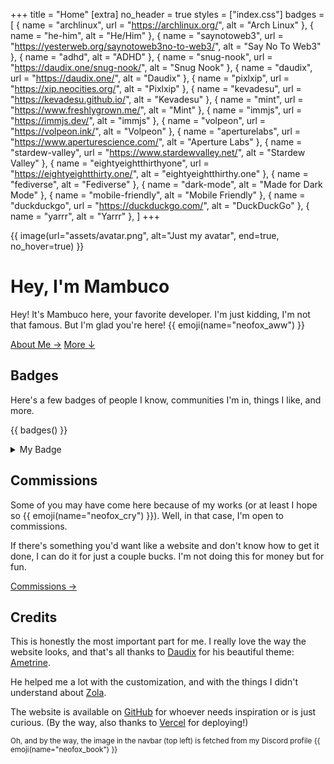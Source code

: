 +++
title = "Home"
[extra]
no_header = true
styles = ["index.css"]
badges = [
  { name = "archlinux", url = "https://archlinux.org/", alt = "Arch Linux" },
  { name = "he-him", alt = "He/Him" },
  { name = "saynotoweb3", url = "https://yesterweb.org/saynotoweb3no-to-web3/", alt = "Say No To Web3" },
  { name = "adhd", alt = "ADHD" },
  { name = "snug-nook", url = "https://daudix.one/snug-nook/", alt = "Snug Nook" },
  { name = "daudix", url = "https://daudix.one/", alt = "Daudix" },
  { name = "pixlxip", url = "https://xip.neocities.org/", alt = "Pixlxip" },
  { name = "kevadesu", url = "https://kevadesu.github.io/", alt = "Kevadesu" },
  { name = "mint", url = "https://www.freshlygrown.me/", alt = "Mint" },
  { name = "immjs", url = "https://immjs.dev/", alt = "immjs" },
  { name = "volpeon", url = "https://volpeon.ink/", alt = "Volpeon" },
  { name = "aperturelabs", url = "https://www.aperturescience.com/", alt = "Aperture Labs" },
  { name = "stardew-valley", url = "https://www.stardewvalley.net/", alt = "Stardew Valley" },
  { name = "eightyeightthirthyone", url = "https://eightyeightthirty.one/", alt = "eightyeightthirthy.one" },
  { name = "fediverse", alt = "Fediverse" },
  { name = "dark-mode", alt = "Made for Dark Mode" },
  { name = "mobile-friendly", alt = "Mobile Friendly" },
  { name = "duckduckgo", url = "https://duckduckgo.com/", alt = "DuckDuckGo" },
  { name = "yarrr", alt = "Yarrr" },
]
+++

<div class="container-fill">
<div>

{{ image(url="assets/avatar.png", alt="Just my avatar", end=true, no_hover=true) }}

<div id="title">

# Hey, I'm Mambuco
</div>

Hey! It's Mambuco here, your favorite developer. I'm just kidding, I'm not that famous. But I'm glad you're here! {{ emoji(name="neofox_aww") }}

<div class="buttons start big">
  <a class="suggested" href="/about/">About Me →</a>
  <a href="#more">More ↓</a>
</div>
</div>
</div>

<div id="more"></div>

<!-- ## Socials

If you ever wanna get in touch (or just stalk me), just take a look at [this page](@/socials/index.md). -->

## Badges

Here's a few badges of people I know, communities I'm in, things I like, and more.

{{ badges() }}

<details>
<summary>My Badge</summary>

If you want to, you can add **my badge** on your website {{ emoji(name="neofox_boop_blep") }}

<img class="pixels transparent no-hover badge" src="/badges/mambuco.gif" alt="My Badge">

```html
<a href="https://mambuco.dev">
  <img src="https://mambuco.dev/badges/mambuco.gif" alt="Mambuco">
</a>
```

</details>

## Commissions

Some of you may have come here because of my works (or at least I hope so {{ emoji(name="neofox_cry") }}). Well, in that case, I'm open to commissions.

If there's something you'd want like a website and don't know how to get it done, I can do it for just a couple bucks. I'm not doing this for money but for fun.

<div class="buttons big start">
  <a href="/commissions/">Commissions →</a>
</div>

## Credits

This is honestly the most important part for me. I really love the way the website looks, and that's all thanks to [Daudix](https://daudix.one/) for his beautiful theme: [Ametrine](https://ametrine.daudix.one/).

He helped me a lot with the customization, and with the things I didn't understand about [Zola](https://www.getzola.org/).

The website is available on [GitHub](https://github.com/mambucodev/my-website/) for whoever needs inspiration or is just curious. (By the way, also thanks to [Vercel](https://vercel.com/) for deploying!)

<small>Oh, and by the way, the image in the navbar (top left) is fetched from my Discord profile {{ emoji(name="neofox_book") }}</small>
